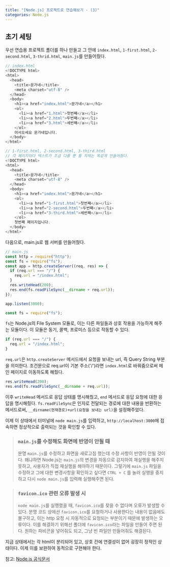 ```yaml
---
title: "[Node.js] 프로젝트로 연습해보기 - (3)"
categories: Node.js
---
```


## 초기 세팅

우선 연습용 프로젝트 폴더를 하나 만들고 그 안에 `index.html`, `1-first.html`, `2-second.html`, `3-thrid.html`, `main.js`를 만들어줬다.

```js
// index.html
<!DOCTYPE html>
<html>
  <head>
    <title>문가네</title>
    <meta charset="utf-8" />
  </head>
  <body>
    <h1><a href="index.html">문가네</a></h1>
    <ol>
      <li><a href="1.html">첫번째</a></li>
      <li><a href="2.html">두번째</a></li>
      <li><a href="3.html">세번째</a></li>
    </ol>
    어서오세요 문가네입니다.
  </body>
</html>
```

```js
// 1-first.html, 2-second.html, 3-third.html
// 각 페이지마다 텍스트가 조금 다를 뿐 틀 자체는 똑같게 만들어줬다.
<!DOCTYPE html>
<html>
  <head>
    <title>문가네</title>
    <meta charset="utf-8" />
  </head>
  <body>
    <h1><a href="index.html">문가네</a></h1>
    <ol>
      <li><a href="1-first.html">첫번째</a></li>
      <li><a href="2-second.html">두번째</a></li>
      <li><a href="3-third.html">세번째</a></li>
    </ol>
    첫번째 페이지입니다.
  </body>
</html>
```

다음으로, main.js로 웹 서버를 만들어줬다.

```js
// main.js
const http = require("http");
const fs = require("fs");
const app = http.createServer((req, res) => {
  if (req.url === "/") {
    req.url = "/index.html";
  }
  res.writeHead(200);
  res.end(fs.readFileSync(__dirname + req.url));
});

app.listen(3000);
```

```js
const fs = require("fs");
```

`fs`는 Node.js의 File System 모듈로, 이는 다른 파일들과 상호 작용을 가능하게 해주는 모듈이다. 이 모듈은 동기, 콜백, 프로미스 등으로 작동할 수 있다.

```js
if (req.url === "/") {
  req.url = "/index.html";
}
```

`req.url`은 `http.createServer` 메서드에서 요청을 보내는 url, 즉 Query String 부분을 의미한다. 조건문으로 req.url이 기본 주소('/')라면 `index.html`로 바꿔줌으로써 메인 페이지로 이동하도록 해줬다.

```js
res.writeHead(200);
res.end(fs.readFileSync(__dirname + req.url));
```

이후 `writeHead` 메서드로 응답 상태를 명시해줬고, `end` 메서드로 응답 요청에 대한 응답을 명시해줬다. `fs.readFileSync`은 인자로 전달되는 경로에 대한 내용을 반환하는 메서드로써, `__dirname(현재경로)+url(요청을 보내는 url)`을 설정해주었다.

이제 이 상태에서 터미널에 `node main.js`를 입력하고, `http://localhost:3000`에 접속하면 정상적으로 출력되는 것을 확인할 수 있다.

> ### `main.js`를 수정해도 화면에 반영이 안될 때
>
> 분명 `main.js`를 수정하고 화면을 새로고침 했는데 수정 사항이 반영이 안될 것이다. 왜냐하면 Node.js는 `main.js`의 변경을 자동으로 감지하여 재실행을 해주지 못하고, 사용자가 직접 재실행을 해야하기 때문이다. 그렇기에 `main.js` 파일을 수정하고 그에 대한 변경사항을 확인하고 싶다면 `CTRL + C` 를 눌러 실행을 중지하고 다시 `node main.js`를 입력해 실행해주면 된다.

> ### `favicon.ico` 관련 오류 발생 시
>
> `node main.js`를 실행했을 때, `favicon.ico`를 찾을 수 없다며 오류가 발생할 수 있다. 분명 코드 상에선 `favicon.ico`를 요청하거나 사용한다는 내용이 없음에도 불구하고, 이는 http 요청 시 자동적으로 요청되는 부분이기 때문에 발생하는 오류이다. 이를 해결하기 위해선 폴더에 `favicon.ico`라는 파일을 만들어 주면 된다. 원하는 파비콘을 넣어줘도 되고, 그냥 빈 파일만 만들어줘도 해결된다.

지금 상태에서는 각 html이 분리되어 있고, 상호 간에 연결성이 없어 굉장히 정적인 상태이다. 이제 이를 보완하여 동적으로 구현해야 한다.

참고: [Node.js 공식문서](https://nodejs.org/dist/latest-v16.x/docs/api/)
